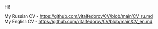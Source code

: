 Hi!

My Russian CV - <https://github.com/vitalfedorov/CV/blob/main/CV_ru.md>  
My English CV - <https://github.com/vitalfedorov/CV/blob/main/CV_en.md>
